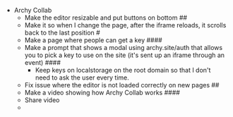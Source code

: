 - Archy Collab
	- Make the editor resizable and put buttons on bottom ##
	- Make it so when I change the page, after the iframe reloads, it scrolls back to the last position #
	- Make a page where people can get a key ####
	- Make a prompt that shows a modal using archy.site/auth that allows you to pick a key to use on the site (it's sent up an iframe through an event) ####
		- Keep keys on localstorage on the root domain so that I don't need to ask the user every time.
	- Fix issue where the editor is not loaded correctly on new pages ##
	- Make a video showing how Archy Collab works ####
	- Share video
	-